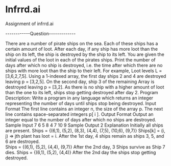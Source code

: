 # Infrrd.ai
Assignment of infrrd.ai

------------Question-------------

There are a number of pirate ships on the sea. Each of these ships has a certain amount of loot. After each day, if any ship has more loot than the ship on its left, the ship is destroyed by the ship to its left. 
You are given the initial values of the loot in each of the pirates ships. Print the number of days after which no ship is destroyed, i.e. the time after which there are no ships with more loot than the ship to their left. 
For example, Loot levels L = [3,6,2,7,5]. Using a 1-indexed array, the first day ships 2 and 4 are destroyed leaving p = [3,2,5]. On the second day, ship 3 of the remaining
 Array is destroyed leaving p = [3,2]. As there is no ship with a higher amount of loot than the one to its left, ships stop getting destroyed after day 2.
Program Description:  Write a program in any language which returns an integer representing the number of days until ships stop being destroyed.
Input Format 
The first line contains an integer n, the size of the array p. 
The next line contains space-separated integers p[ i ]. 
Output Format 
Output an integer equal to the number of days after which no ships are destroyed.
Sample Input 
7 6 5 8 4 7 10 9 
Sample Output 
2 
Explanation 
Initially all ships are present.
Ships = {(6,1), (5,2), (8,3), (4,4), (7,5), (10,6), (9,7)} 
Ships[k] = (i, j) => jth plant has loot = i. 
After the 1st day, 4 ships remain as ships 3, 5, and 6 are destroyed.  
Ships = {(6,1), (5,2), (4,4), (9,7)}
After the 2nd day, 3 Ships survive as Ship 7 dies.
Ships = {(6,1), (5,2), (4,4)} 
After the 2nd day the ships stop getting destroyed. 

